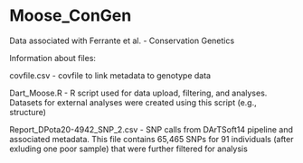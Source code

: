 # Moose_ConGen
Data associated with Ferrante et al. - Conservation Genetics

Information about files:

covfile.csv - covfile to link metadata to genotype data

Dart_Moose.R - R script used for data upload, filtering, and analyses. Datasets for external analyses were created using this script (e.g., structure)

Report_DPota20-4942_SNP_2.csv - SNP calls from DArTSoft14 pipeline and associated metadata. This file contains 65,465 SNPs for 91 individuals (after exluding one poor sample) that were further filtered for analysis
